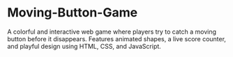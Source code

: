 # Moving-Button-Game
A colorful and interactive web game where players try to catch a moving button before it disappears. Features animated shapes, a live score counter, and playful design using HTML, CSS, and JavaScript.
